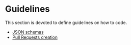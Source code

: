 # Guidelines

This section is devoted to define guidelines on how to code.

- [JSON schemas](json-schemas.md)
- [Pull Requests creation](pull-requests.md)
